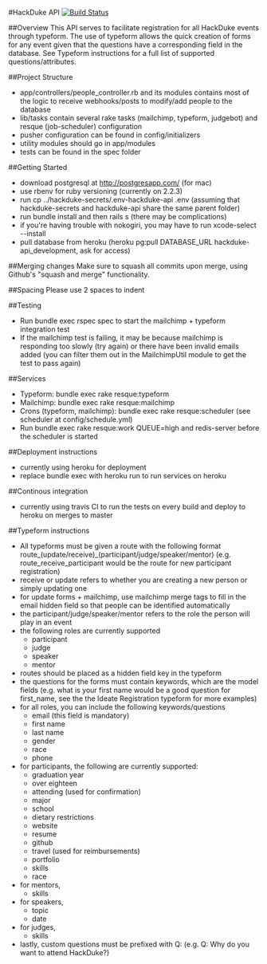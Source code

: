 #HackDuke API
[![Build Status](https://travis-ci.org/hack-duke/hackduke-api.svg?branch=master)](https://travis-ci.org/hack-duke/hackduke-api)

##Overview
This API serves to facilitate registration for all HackDuke events through typeform. The use of typeform allows
the quick creation of forms for any event given that the questions have a corresponding field in the database. See Typeform instructions for a full list of supported questions/attributes. 

##Project Structure
- app/controllers/people_controller.rb and its modules contains most of the logic to receive webhooks/posts to modify/add people to the database
- lib/tasks contain several rake tasks (mailchimp, typeform, judgebot) and resque (job-scheduler) configuration
- pusher configuration can be found in config/initializers
- utility modules should go in app/modules
- tests can be found in the spec folder

##Getting Started
- download postgresql at http://postgresapp.com/ (for mac)
- use rbenv for ruby versioning (currently on 2.2.3)
- run cp ../hackduke-secrets/.env-hackduke-api .env (assuming that
hackduke-secrets and hackduke-api share the same parent folder)
- run bundle install and then rails s (there may be complications)
- if you're having trouble with nokogiri, you may have to run xcode-select --install
- pull database from heroku (heroku pg:pull DATABASE_URL hackduke-api_development, ask for access)

##Merging changes
Make sure to squash all commits upon merge, using Github's "squash and merge" functionality. 

##Spacing
Please use 2 spaces to indent

##Testing
- Run bundle exec rspec spec to start the mailchimp + typeform integration test
- If the mailchimp test is failing, it may be because mailchimp is responding too slowly (try again)
or there have been invalid emails added (you can filter them out in the MailchimpUtil module to get 
the test to pass again)

##Services
- Typeform: bundle exec rake resque:typeform
- Mailchimp: bundle exec rake resque:mailchimp
- Crons (typeform, mailchimp): bundle exec rake resque:scheduler (see scheduler at config/schedule.yml)
- Run bundle exec rake resque:work QUEUE=high and redis-server before the scheduler is started

##Deployment instructions
- currently using heroku for deployment
- replace bundle exec with heroku run to run services on heroku

##Continous integration
- currently using travis CI to run the tests on every build and deploy to heroku on merges to master

##Typeform instructions
- All typeforms must be given a route with the following format route_(update/receive)_(participant/judge/speaker/mentor) (e.g. route_receive_participant would be the route for new participant registration)
- receive or update refers to whether you are creating a new person or simply updating one
- for update forms + mailchimp, use mailchimp merge tags to fill in the email hidden field so that people can be identified automatically
- the participant/judge/speaker/mentor refers to the role the person will play in an event
- the following roles are currently supported
	* participant
	* judge
	* speaker
	* mentor
- routes should be placed as a hidden field key in the typeform
- the questions for the forms must contain keywords, which are the model fields (e.g. what is your first name would be a good question for first_name, see the the Ideate Registration typeform for more examples)
- for all roles, you can include the following keywords/questions
	* email (this field is mandatory)
	* first name
	* last name
	* gender
	* race
	* phone
- for participants, the following are currently supported: 
  * graduation year
  * over eighteen
  * attending (used for confirmation)
  * major
  * school
  * dietary restrictions
  * website 
  * resume
  * github
  * travel (used for reimbursements)
  * portfolio
  * skills
  * race
- for mentors, 
	* skills
- for speakers, 
	* topic
	* date
- for judges, 
	* skills
- lastly, custom questions must be prefixed with Q: (e.g. Q: Why do you want to attend HackDuke?)
